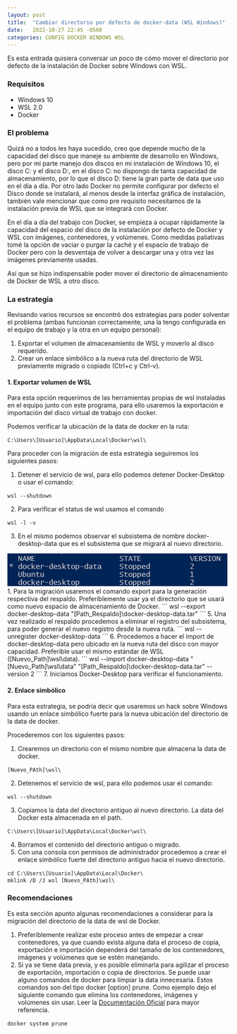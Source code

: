 ```yaml
---
layout: post
title:  "Cambiar directorio por defecto de docker-data (WSL Windows)"
date:   2022-10-27 22:45 -0500
categories: CONFIG DOCKER WINDOWS WSL
---
```


Es esta entrada quisiera conversar un poco de cómo mover el directorio por defecto de la instalación de Docker sobre Windows con WSL.

### Requisitos
- Windows 10
- WSL 2.0
- Docker

### El problema
Quizá no a todos les haya sucedido, creo que depende mucho de la capacidad del disco que maneje su ambiente de desarrollo en Windows, pero por mi parte manejo dos discos en mi instalación de Windows 10, el disco C: y el disco D:, en el disco C: no dispongo de tanta capacidad de almacenamiento, por lo que el disco D: tiene la gran parte de data que uso en el día a día. Por otro lado Docker no permite configurar por defecto el Disco donde se instalará, al menos desde la interfaz gráfica de instalación, también vale mencionar que como pre requisito necesitamos de la instalación previa de WSL que se integrará con Docker.

En el día a día del trabajo con Docker, se empieza a ocupar rápidamente la capacidad del espacio del disco de la instalación por defecto de Docker y WSL con imágenes, contenedores, y volúmenes. Como medidas paliativas tomé la opción de vaciar o purgar la caché y el espacio de trabajo de Docker pero con la desventaja de volver a descargar una y otra vez las imágenes previamente usadas.
 
Así que se hizo indispensable poder mover el directorio de almacenamiento de Docker de WSL a otro disco.

### La estrategia
Revisando varios recursos se encontró dos estrategias para poder solventar el problema (ambas funcionan correctamente, una la tengo configurada en el equipo de trabajo y la otra en un equipo personal):

1. Exportar el volumen de almacenamiento de WSL y moverlo al disco requerido.
2. Crear un enlace simbólico a la nueva ruta del directorio de WSL previamente migrado o copiado (Ctrl+c y Ctrl-v).

#### 1. Exportar volumen de WSL
Para esta opción requerimos de las herramientas propias de wsl instaladas en el equipo junto con este programa, para ello usaremos la exportación e importación del disco virtual de trabajo con docker.

Podemos verificar la ubicación de la data de docker en la ruta:
```
C:\Users\[Usuario]\AppData\Local\Docker\wsl\
```
Para proceder con la migración de esta estrategia seguiremos los siguientes pasos:
1. Detener el servicio de wsl, para ello podemos detener Docker-Desktop o usar el comando:
```
wsl --shutdown
```
2. Para verificar el status de wsl usamos el comando
```
wsl -l -v
```
3. En el mismo podemos observar el subsistema de nombre docker-desktop-data que es el subsistema que se migrará al nuevo directorio.
<img class="img-post" src="/assets/post/dockerwsl/wslStop.png" alt="WSL command status"/>
1. Para la migración usaremos el comando export para la generación respectiva del respaldo. Preferiblemente usar ya el directorio que se usará como nuevo espacio de almacenamiento de Docker.
```
wsl --export docker-desktop-data "[Path_Respaldo]\docker-desktop-data.tar"
```
5. Una vez realizado el respaldo procedemos a eliminar el registro del subsistema, para poder generar el nuevo registro desde la nueva ruta.
```
wsl --unregister docker-desktop-data
```
6. Procedemos a hacer el import de docker-desktop-data pero ubicado en la nueva ruta del disco con mayor capacidad. Preferible usar el mismo estándar de WSL ([Nuevo_Path]\wsl\data).
```
wsl --import docker-desktop-data "[Nuevo_Path]\wsl\data" "[Path_Respaldo]\docker-desktop-data.tar" --version 2
```
7. Iniciamos Docker-Desktop para verificar el funcionamiento.

#### 2. Enlace simbólico
Para esta estrategia, se podría decir que usaremos un hack sobre Windows usando un enlace simbólico fuerte para la nueva ubicación del directorio de la data de docker.

Procederemos con los siguientes pasos:
1. Crearemos un directorio con el mismo nombre que almacena la data de docker. 
```
[Nuevo_PAth]\wsl\
```
2. Detenemos el servicio de wsl, para ello podemos usar el comando:
```
wsl --shutdown
```
3. Copiamos la data del directorio antiguo al nuevo directorio. La data del Docker esta almacenada en el path.
```
C:\Users\[Usuario]\AppData\Local\Docker\wsl\
```
4. Borramos el contenido del directorio antiguo o migrado.
5. Con una consola con permisos de administrador procedemos a crear el enlace simbólico fuerte del directorio antiguo hacia el nuevo directorio.
```
cd C:\Users\[Usuario]\AppData\Local\Docker\
mklink /D /J wsl [Nuevo_PAth]\wsl\
```

### Recomendaciones
Es esta sección apunto algunas recomendaciones a considerar para la migración del directorio de la data de wsl de Docker.

1. Preferiblemente realizar este proceso antes de empezar a crear contenedores, ya que cuando exista alguna data el proceso de copia, exportación e importación dependerá del tamaño de los contenedores, imágenes y volúmenes que se estén manejando.
2. Si ya se tiene data previa, y es posible eliminarla para agilizar el proceso de exportación, importación o copia de directorios. Se puede usar alguno comandos de docker para limpiar la data innecesaria. Estos comandos son del tipo docker [option] prune. Como ejemplo dejo el siguiente comando que elimina los contenedores, imágenes y volúmenes sin usar. Leer la [Documentación Oficial](https://docs.docker.com/engine/reference/commandline/system_prune/) para mayor referencia.
```
docker system prune
```   